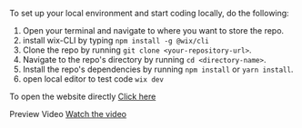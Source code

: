 
To set up your local environment and start coding locally, do the following:

1. Open your terminal and navigate to where you want to store the repo.
2. install wix-CLI by typing `npm install -g @wix/cli`
3. Clone the repo by running `git clone <your-repository-url>`.
4. Navigate to the repo's directory by running `cd <directory-name>`.
5.  Install the repo's dependencies by running `npm install` or `yarn install`.
6.  open local editor to test code `wix dev`

To open the website directly 
<a href="https://riya98012.wixstudio.io/coffee">Click here</a>

Preview Video
[Watch the video]()
